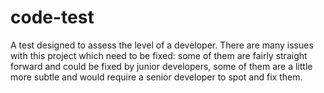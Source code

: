 # code-test

A test designed to assess the level of a developer. There are many issues with this project which need to be fixed: some of them are fairly straight forward and could be fixed by junior developers, some of them are a little more subtle and would require a senior developer to spot and fix them.
